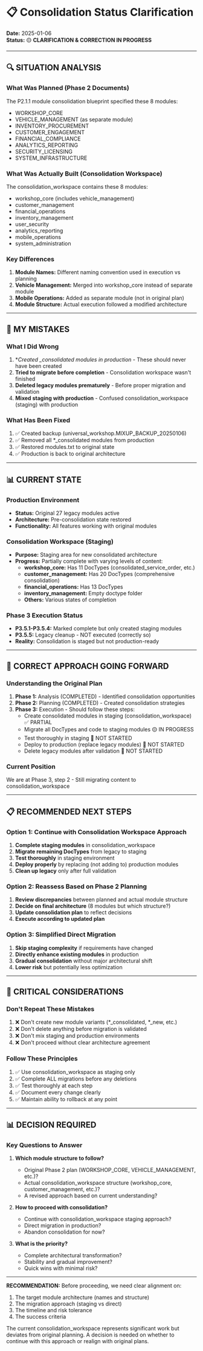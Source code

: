 # 📋 Consolidation Status Clarification

**Date:** 2025-01-06  
**Status:** 🟡 **CLARIFICATION & CORRECTION IN PROGRESS**  

---

## 🔍 **SITUATION ANALYSIS**

### **What Was Planned (Phase 2 Documents)**
The P2.1.1 module consolidation blueprint specified these 8 modules:
- WORKSHOP_CORE
- VEHICLE_MANAGEMENT (as separate module)
- INVENTORY_PROCUREMENT
- CUSTOMER_ENGAGEMENT
- FINANCIAL_COMPLIANCE
- ANALYTICS_REPORTING
- SECURITY_LICENSING
- SYSTEM_INFRASTRUCTURE

### **What Was Actually Built (Consolidation Workspace)**
The consolidation_workspace contains these 8 modules:
- workshop_core (includes vehicle_management)
- customer_management
- financial_operations
- inventory_management
- user_security
- analytics_reporting
- mobile_operations
- system_administration

### **Key Differences**
1. **Module Names:** Different naming convention used in execution vs planning
2. **Vehicle Management:** Merged into workshop_core instead of separate module
3. **Mobile Operations:** Added as separate module (not in original plan)
4. **Module Structure:** Actual execution followed a modified architecture

---

## 🚨 **MY MISTAKES**

### **What I Did Wrong**
1. **Created *_consolidated modules in production** - These should never have been created
2. **Tried to migrate before completion** - Consolidation workspace wasn't finished
3. **Deleted legacy modules prematurely** - Before proper migration and validation
4. **Mixed staging with production** - Confused consolidation_workspace (staging) with production

### **What Has Been Fixed**
1. ✅ Created backup (universal_workshop.MIXUP_BACKUP_20250106)
2. ✅ Removed all *_consolidated modules from production
3. ✅ Restored modules.txt to original state
4. ✅ Production is back to original architecture

---

## 📊 **CURRENT STATE**

### **Production Environment**
- **Status:** Original 27 legacy modules active
- **Architecture:** Pre-consolidation state restored
- **Functionality:** All features working with original modules

### **Consolidation Workspace (Staging)**
- **Purpose:** Staging area for new consolidated architecture
- **Progress:** Partially complete with varying levels of content:
  - **workshop_core:** Has 11 DocTypes (consolidated_service_order, etc.)
  - **customer_management:** Has 20 DocTypes (comprehensive consolidation)
  - **financial_operations:** Has 13 DocTypes 
  - **inventory_management:** Empty doctype folder
  - **Others:** Various states of completion

### **Phase 3 Execution Status**
- **P3.5.1-P3.5.4:** Marked complete but only created staging modules
- **P3.5.5:** Legacy cleanup - NOT executed (correctly so)
- **Reality:** Consolidation is staged but not production-ready

---

## 🎯 **CORRECT APPROACH GOING FORWARD**

### **Understanding the Original Plan**
1. **Phase 1:** Analysis (COMPLETED) - Identified consolidation opportunities
2. **Phase 2:** Planning (COMPLETED) - Created consolidation strategies
3. **Phase 3:** Execution - Should follow these steps:
   - Create consolidated modules in staging (consolidation_workspace) ✅ PARTIAL
   - Migrate all DocTypes and code to staging modules 🟡 IN PROGRESS
   - Test thoroughly in staging 🔴 NOT STARTED
   - Deploy to production (replace legacy modules) 🔴 NOT STARTED
   - Delete legacy modules after validation 🔴 NOT STARTED

### **Current Position**
We are at Phase 3, step 2 - Still migrating content to consolidation_workspace

---

## 📋 **RECOMMENDED NEXT STEPS**

### **Option 1: Continue with Consolidation Workspace Approach**
1. **Complete staging modules** in consolidation_workspace
2. **Migrate remaining DocTypes** from legacy to staging
3. **Test thoroughly** in staging environment
4. **Deploy properly** by replacing (not adding to) production modules
5. **Clean up legacy** only after full validation

### **Option 2: Reassess Based on Phase 2 Planning**
1. **Review discrepancies** between planned and actual module structure
2. **Decide on final architecture** (8 modules but which structure?)
3. **Update consolidation plan** to reflect decisions
4. **Execute according to updated plan**

### **Option 3: Simplified Direct Migration**
1. **Skip staging complexity** if requirements have changed
2. **Directly enhance existing modules** in production
3. **Gradual consolidation** without major architectural shift
4. **Lower risk** but potentially less optimization

---

## 🚨 **CRITICAL CONSIDERATIONS**

### **Don't Repeat These Mistakes**
1. ❌ Don't create new module variants (*_consolidated, *_new, etc.)
2. ❌ Don't delete anything before migration is validated
3. ❌ Don't mix staging and production environments
4. ❌ Don't proceed without clear architecture agreement

### **Follow These Principles**
1. ✅ Use consolidation_workspace as staging only
2. ✅ Complete ALL migrations before any deletions
3. ✅ Test thoroughly at each step
4. ✅ Document every change clearly
5. ✅ Maintain ability to rollback at any point

---

## 📊 **DECISION REQUIRED**

### **Key Questions to Answer**
1. **Which module structure to follow?**
   - Original Phase 2 plan (WORKSHOP_CORE, VEHICLE_MANAGEMENT, etc.)?
   - Actual consolidation_workspace structure (workshop_core, customer_management, etc.)?
   - A revised approach based on current understanding?

2. **How to proceed with consolidation?**
   - Continue with consolidation_workspace staging approach?
   - Direct migration in production?
   - Abandon consolidation for now?

3. **What is the priority?**
   - Complete architectural transformation?
   - Stability and gradual improvement?
   - Quick wins with minimal risk?

---

**RECOMMENDATION:** Before proceeding, we need clear alignment on:
1. The target module architecture (names and structure)
2. The migration approach (staging vs direct)
3. The timeline and risk tolerance
4. The success criteria

The current consolidation_workspace represents significant work but deviates from original planning. A decision is needed on whether to continue with this approach or realign with original plans.